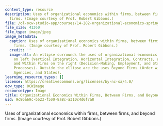 ```yaml
---
content_type: resource
description: Uses of organizational economics within firms, between firms, and beyond
  firms. (Image courtesy of Prof. Robert Gibbons.)
file: /ol-ocw-studio-app/courses/14-282-organizational-economics-spring-2009/9c86a69cb623f5008a8ca310c4d6f7a0_14-282s09.jpg
file_size: 41360
file_type: image/jpeg
image_metadata:
  caption: Uses of organizational economics within firms, between firms, and beyond
    firms. (Image courtesy of Prof. Robert Gibbons.)
  credit: ''
  image-alt: An ellipse surrounds the uses of organizational economics Between Firms
    on left (Vertical Integration, Horizontal Integration, Contracts, and Hybrids)
    and Within Firms on the right (Decision-Making, Employment, and Structures and
    Processes). Outside the ellipse are the uses Beyond Firms (Order without Law,
    Agencies, and States).
learning_resource_types: []
license: https://creativecommons.org/licenses/by-nc-sa/4.0/
ocw_type: OCWImage
resourcetype: Image
title: Organizational Economics Within Firms, Between Firms, and Beyond Firms
uid: 9c86a69c-b623-f500-8a8c-a310c4d6f7a0
---
```

Uses of organizational economics within firms, between firms, and beyond firms. (Image courtesy of Prof. Robert Gibbons.)